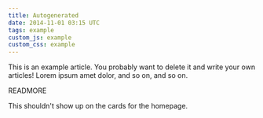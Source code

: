 ```yaml
---
title: Autogenerated
date: 2014-11-01 03:15 UTC
tags: example
custom_js: example
custom_css: example
---
```


This is an example article. You probably want to delete it and write your own articles! Lorem ipsum amet dolor, and so on, and so on.

READMORE

This shouldn't show up on the cards for the homepage.